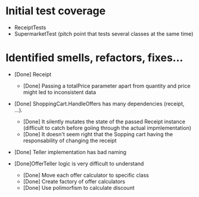 
# Initial test coverage 
- ReceiptTests
- SupermarketTest (pitch point that tests several classes at the same time)

# Identified smells, refactors, fixes...

- [Done] Receipt
  - [Done] Passing a totalPrice parameter apart from quantity and price might led to inconsistent data

- [Done] ShoppingCart.HandleOffers has many dependencies (receipt, ...). 
  - [Done] It silently mutates the state of the passed Receipt instance (difficult to catch before goiing through the actual impmlementation)
  - [Done] It doesn't seem right that the Sopping cart having the responsability of changing the receipt

- [Done] Teller implementation has bad naming

- [Done]OfferTeller logic is very difficult to understand
  - [Done] Move each offer calculator to specific class
  - [Done] Create factory of offer calculators
  - [Done] Use polimorfism to calculate discount
